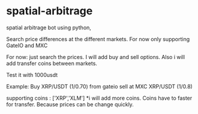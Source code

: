 # spatial-arbitrage
spatial arbitrage bot using python,

Search price differences at the different markets. For now only supporting GateIO and MXC

For now: just search the prices. I will add buy and sell options. Also i will add transfer coins between markets.

Test it with 1000usdt

Example: Buy XRP/USDT (1/0.70) from gateio sell at MXC XRP/USDT (1/0.8)

supporting coins : ['XRP','XLM'] *i will add more coins. Coins have to faster for transfer. Because prices can be change quickly.
